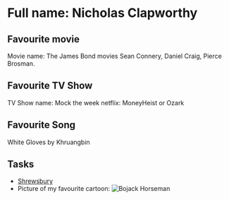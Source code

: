 # Full name: Nicholas Clapworthy

## Favourite movie

Movie name: The James Bond movies
Sean Connery, Daniel Craig, Pierce Brosman. 

## Favourite TV Show

TV Show name: Mock the week
netflix: MoneyHeist or Ozark

## Favourite Song

White Gloves by Khruangbin

## Tasks

- [Shrewsbury](https://en.wikipedia.org/wiki/Shrewsbury)
- Picture of my favourite cartoon:
  ![Bojack Horseman](https://images.app.goo.gl/n7qByaqjYfdNzefx6)
  
